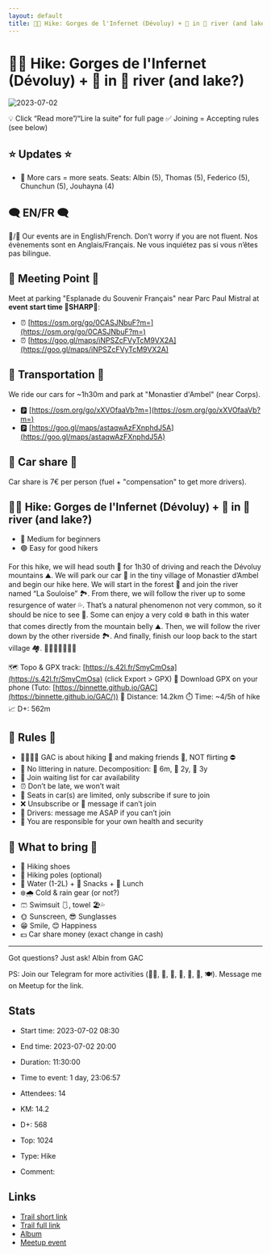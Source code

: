 ```yaml
---
layout: default
title: 🥾🔵 Hike: Gorges de l'Infernet (Dévoluy) + 🌊 in 🥶 river (and lake?)
---
```


# 🥾🔵 Hike: Gorges de l'Infernet (Dévoluy) + 🌊 in 🥶 river (and lake?)

![2023-07-02](/Stats/img/orig/2023-07-02.jpg)

💡 Click “Read more”/“Lire la suite” for full page ✅ Joining = Accepting rules (see below)

## ⭐ Updates ⭐

* 📅 More cars = more seats. Seats: Albin (5), Thomas (5), Federico (5), Chunchun (5), Jouhayna (4)

## 🗨️ EN/FR 🗨️
🦅/🐓 Our events are in English/French. Don’t worry if you are not fluent. Nos évènements sont en Anglais/Français. Ne vous inquiétez pas si vous n’êtes pas bilingue.

## 📍 Meeting Point 📍
Meet at parking "Esplanade du Souvenir Français" near Parc Paul Mistral at **event start time 🔺SHARP🔺**:

* ⏰ [https://osm.org/go/0CASJNbuF?m=](https://osm.org/go/0CASJNbuF?m=)
* ⏰ [https://goo.gl/maps/iNPSZcFVyTcM9VX2A](https://goo.gl/maps/iNPSZcFVyTcM9VX2A)

## 🚗 Transportation 🚗
We ride our cars for \~1h30m and park at "Monastier d'Ambel" (near Corps).

* 🅿️ [https://osm.org/go/xXVOfaaVb?m=](https://osm.org/go/xXVOfaaVb?m=)
* 🅿️ [https://goo.gl/maps/astaqwAzFXnphdJ5A](https://goo.gl/maps/astaqwAzFXnphdJ5A)

## 🚗 Car share 🚗
Car share is 7€ per person (fuel + "compensation" to get more drivers).

## 🥾🔵 Hike: Gorges de l'Infernet (Dévoluy) + 🌊 in 🥶 river (and lake?)

* 🔵 Medium for beginners
* 🟢 Easy for good hikers

For this hike, we will head south 🚗 for 1h30 of driving and reach the Dévoluy mountains ⛰️. We will park our car 🚙 in the tiny village of Monastier d’Ambel and begin our hike here. We will start in the forest 🌳 and join the river named “La Souloise” 🏞️. From there, we will follow the river up to some resurgence of water 💦. That’s a natural phenomenon not very common, so it should be nice to see 👀. Some can enjoy a very cold ❄️ bath in this water that comes directly from the mountain belly ⛰️. Then, we will follow the river down by the other riverside 🏞️. And finally, finish our loop back to the start village 🏘️. 🌲🚶‍♀️🚶‍♂️🌞🌄

🗺️ Topo & GPX track: [https://s.42l.fr/SmyCmOsa](https://s.42l.fr/SmyCmOsa) (click Export > GPX)
📲 Download GPX on your phone (Tuto: [https://binnette.github.io/GAC](https://binnette.github.io/GAC/))
📏 Distance: 14.2km
⏱️ Time: \~4/5h of hike
📈 D+: 562m

## 📜 Rules 📜

* 🚶‍♀️🚶‍♂️ GAC is about hiking 🥾 and making friends 🤗, NOT flirting ⛔
* 🚮 No littering in nature. Decomposition: 🍊 6m, 🍌 2y, 🥚 3y
* 🚗 Join waiting list for car availability
* ⏰ Don’t be late, we won’t wait
* 💺 Seats in car(s) are limited, only subscribe if sure to join
* ❌ Unsubscribe or 💬 message if can’t join
* 🚗 Drivers: message me ASAP if you can’t join
* 💟 You are responsible for your own health and security

## 🎒 What to bring 🎒

* 🥾 Hiking shoes
* 🥢 Hiking poles (optional)
* 🧃 Water (1-2L) + 🍫 Snacks + 🥗 Lunch
* ❄️🌧️ Cold & rain gear (or not?)
* 🩳 Swimsuit 🩱, towel 🏖️💦
* 🌞 Sunscreen, 😎 Sunglasses
* 😁 Smile, 😊 Happiness
* 💵 Car share money (exact change in cash)

***

Got questions? Just ask!
Albin from GAC

PS: Join our Telegram for more activities (🧗‍♀️, 🏓, 🎳, 🎲, 🎥, 🎵, 🍽️). Message me on Meetup for the link.

## Stats

- Start time: 2023-07-02 08:30
- End time: 2023-07-02 20:00
- Duration: 11:30:00
- Time to event: 1 day, 23:06:57
- Attendees: 14

- KM: 14.2
- D+: 568
- Top: 1024
- Type: Hike
- Comment: 

## Links

- [Trail short link](https://s.42l.fr/SmyCmOsa)
- [Trail full link]()
- [Album](https://binnette.github.io/GacImg2023/2023-07-02-🥾🔵-Hike-Gorges-de-lInfernet-Devoluy-🌊-in-🥶-river-and-lake?.html)
- [Meetup event](https://www.meetup.com/grenoble-adventure-club-english-french/events/294515354/)

